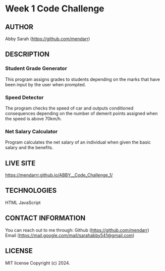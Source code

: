 # Week 1 Code Challenge

## AUTHOR
Abby Sarah (https://github.com/mendarr)

## DESCRIPTION
### Student Grade Generator
This program assigns grades to students depending on the marks that have been input by the user when prompted.

### Speed Detector
The program checks the speed of car and outputs conditioned consequences depending on the number of demerit points assigned when the speed is above 70km/h.

### Net Salary Calculator
Program calculates the net salary of an individual when given the basic salary and the benefits.

## LIVE SITE
https://mendarrr.github.io/ABBY__Code_Challenge_1/

## TECHNOLOGIES
HTML
JavaScript

## CONTACT INFORMATION
You can reach out to me through:
Github (https://github.com/mendarr)
Email (https://mail.google.com/mail/sarahabby541@gmail.com)

## LICENSE
MIT license
Copyright (c) 2024.


